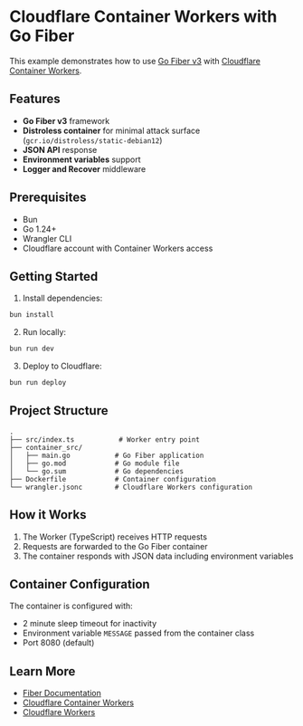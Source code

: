 # Cloudflare Container Workers with Go Fiber

This example demonstrates how to use [Go Fiber v3](https://github.com/gofiber/fiber) with [Cloudflare Container Workers](https://developers.cloudflare.com/containers/).

## Features

- **Go Fiber v3** framework
- **Distroless container** for minimal attack surface (`gcr.io/distroless/static-debian12`)
- **JSON API** response
- **Environment variables** support
- **Logger and Recover** middleware

## Prerequisites

- Bun
- Go 1.24+
- Wrangler CLI
- Cloudflare account with Container Workers access

## Getting Started

1. Install dependencies:
```bash
bun install
```

2. Run locally:
```bash
bun run dev
```

3. Deploy to Cloudflare:
```bash
bun run deploy
```

## Project Structure

```
.
├── src/index.ts           # Worker entry point
├── container_src/
│   ├── main.go           # Go Fiber application
│   ├── go.mod            # Go module file
│   └── go.sum            # Go dependencies
├── Dockerfile            # Container configuration
└── wrangler.jsonc        # Cloudflare Workers configuration
```

## How it Works

1. The Worker (TypeScript) receives HTTP requests
2. Requests are forwarded to the Go Fiber container
3. The container responds with JSON data including environment variables

## Container Configuration

The container is configured with:
- 2 minute sleep timeout for inactivity
- Environment variable `MESSAGE` passed from the container class
- Port 8080 (default)

## Learn More

- [Fiber Documentation](https://docs.gofiber.io/)
- [Cloudflare Container Workers](https://developers.cloudflare.com/containers/)
- [Cloudflare Workers](https://developers.cloudflare.com/workers/)
